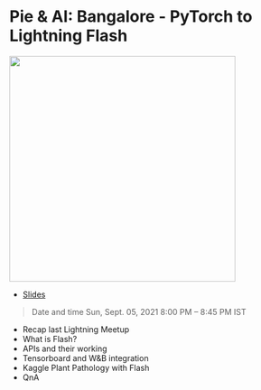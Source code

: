 # Pie & AI: Bangalore - PyTorch to Lightning Flash

<img src='./banner.jpg' height=400px>

- [Slides](https://docs.google.com/presentation/d/1jzzrS3HmKDmfqAnasYB8Hfr0AON41s0Csy2jS-Kezlc/edit?usp=sharing)

> Date and time
> Sun, Sept. 05, 2021
> 8:00 PM – 8:45 PM IST

- Recap last Lightning Meetup
- What is Flash?
- APIs and their working
- Tensorboard and W&B integration
- Kaggle Plant Pathology with Flash
- QnA
